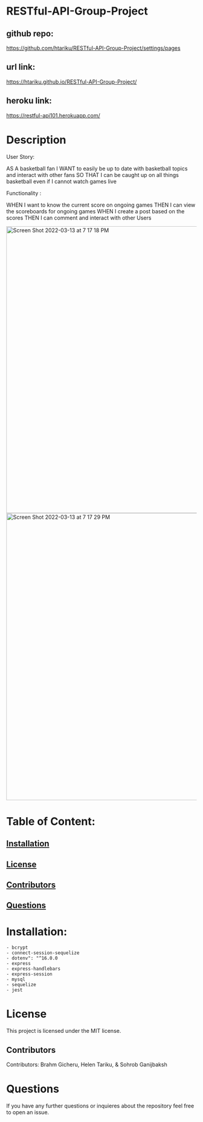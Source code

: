 # RESTful-API-Group-Project


## github repo:
https://github.com/htariku/RESTful-API-Group-Project/settings/pages

## url link: 
 https://htariku.github.io/RESTful-API-Group-Project/

 ## heroku link:
 https://restful-api101.herokuapp.com/


 
   # Description
User Story: 

AS A basketball fan 
I WANT to easily be up to date with basketball topics and interact with other fans 
SO THAT I can be caught up on all things basketball even if I cannot watch games live 

Functionality :

WHEN  I want to know the current score on ongoing games 
THEN I can view the scoreboards for ongoing games 
WHEN I create a post based on the scores
THEN I can comment and interact with other Users  



<img width="757" alt="Screen Shot 2022-03-13 at 7 17 18 PM" src="https://user-images.githubusercontent.com/94089824/158083494-da912cc5-5d7b-47ea-ac4b-64d6466e5cb9.png">
<img width="758" alt="Screen Shot 2022-03-13 at 7 17 29 PM" src="https://user-images.githubusercontent.com/94089824/158083521-ce815cce-ca02-452e-bedf-ecd14f40207f.png">




   # Table of Content: 
   ## [Installation](#Installation)
   ## [License](#License)
   ## [Contributors](#Contributors)
   ## [Questions](#Questions)

 
   # Installation: 
    - bcrypt
    - connect-session-sequelize
    - dotenv": "^16.0.0
    - express
    - express-handlebars
    - express-session
    - mysql
    - sequelize
    - jest
 
   
   # License 
   This project is licensed under the MIT license.
   
  
   ## Contributors 
   Contributors: Brahm Gicheru, Helen Tariku, & Sohrob Ganijbaksh
 
 
   # Questions 
 If you have any further questions or inquieres about the repository feel free to open an issue.
 